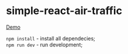 # simple-react-air-traffic

[Demo](http://206.189.178.244:8238)

`npm install` - install all dependecies;  
`npm run dev` - run development; 